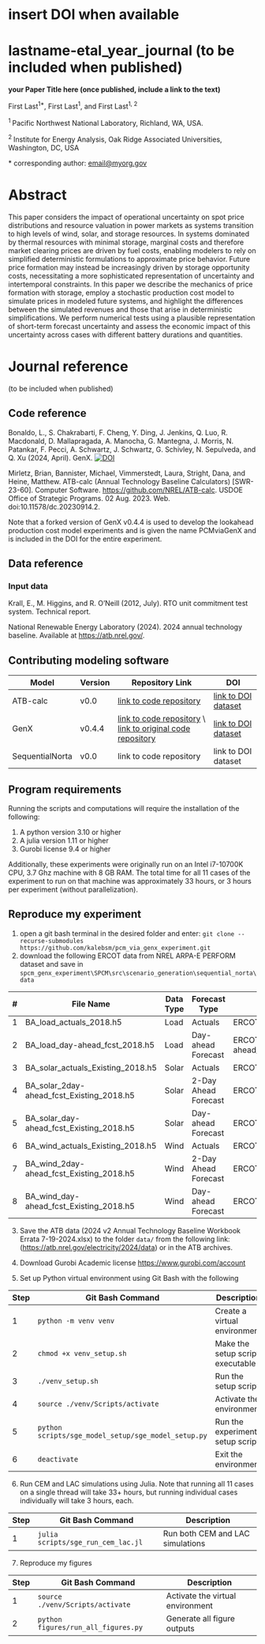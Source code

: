
# insert DOI when available
# lastname-etal_year_journal (to be included when published)

**your Paper Title here (once published, include a link to the text)**

First Last<sup>1\*</sup>, First Last<sup>1</sup>,  and First Last<sup>1, 2</sup>

<sup>1 </sup>Pacific Northwest National Laboratory, Richland, WA, USA.

<sup>2 </sup> Institute for Energy Analysis, Oak Ridge Associated Universities, Washington, DC, USA

\* corresponding author:  email@myorg.gov


# Abstract
This paper considers the impact of operational uncertainty on spot price distributions and resource valuation in power markets as systems transition to high levels of wind, solar, and storage resources. In systems dominated by thermal resources with minimal storage, marginal costs and therefore market clearing prices are driven by fuel costs, enabling modelers to rely on simplified deterministic formulations to approximate price behavior. Future price formation may instead be increasingly driven by storage opportunity costs, necessitating a more sophisticated representation of uncertainty and intertemporal constraints. In this paper we describe the mechanics of price formation with storage, employ a stochastic production cost model to simulate prices in modeled future systems, and highlight the differences between the simulated revenues and those that arise in deterministic simplifications. We perform numerical tests using a plausible representation of short-term forecast uncertainty and assess the economic impact of this uncertainty across cases with different battery durations and quantities.

# Journal reference
(to be included when published)

## Code reference
Bonaldo, L., S. Chakrabarti, F. Cheng, Y. Ding, J. Jenkins, Q. Luo, R. Macdonald, D. Mallapragada, A. Manocha, G. Mantegna, J. Morris, N. Patankar, F. Pecci, A. Schwartz, J. Schwartz, G. Schivley, N. Sepulveda, and Q. Xu (2024, April). GenX. [![DOI](https://zenodo.org/badge/DOI/10.5281/zenodo.15865702.svg)](https://doi.org/10.5281/zenodo.15865702)

Mirletz, Brian, Bannister, Michael, Vimmerstedt, Laura, Stright, Dana, and Heine, Matthew. ATB-calc (Annual Technology Baseline Calculators) [SWR-23-60]. Computer Software. https://github.com/NREL/ATB-calc. USDOE Office of Strategic Programs. 02 Aug. 2023. Web. doi:10.11578/dc.20230914.2.

Note that a forked version of GenX v0.4.4 is used to develop the lookahead production cost model experiments and is given the name PCMviaGenX and is included in the DOI for the entire experiment.


## Data reference

### Input data

Krall, E., M. Higgins, and R. O’Neill (2012, July). RTO unit commitment test system. Technical report.

National Renewable Energy Laboratory (2024). 2024 annual technology baseline. Available at https://atb.nrel.gov/.

## Contributing modeling software
| Model | Version | Repository Link | DOI |
|-------|---------|-----------------|-----|
| ATB-calc | v0.0 | [link to code repository](https://github.com/NREL/ATB-calc) | [link to DOI dataset ](https://doi.org/10.11578/dc.20230914.2)|
| GenX | v0.4.4 | [link to code repository](https://github.com/kalebsm/GenX/tree/caee5563bc1118c24fe99a30e1ed72e052191478) \ [link to original code repository](https://github.com/GenXProject/GenX.jl) | [link to DOI dataset](https://zenodo.org/records/15865702) |
| SequentialNorta | v0.0 | link to code repository | link to DOI dataset |

## Program requirements
Running the scripts and computations will require the installation of the following:
1. A python version 3.10 or higher
2. A julia version 1.11 or higher
3. Gurobi license 9.4 or higher

Additionally, these experiments were originally run on an Intel i7-10700K CPU, 3.7 Ghz machine with 8 GB RAM. The total time for all 11 cases of the experiment to run on that machine was approximately 33 hours, or 3 hours per experiment (without parallelization).

## Reproduce my experiment
1. open a git bash terminal in the desired folder and enter: `git clone --recurse-submodules https://github.com/kalebsm/pcm_via_genx_experiment.git`
2. download the following ERCOT data from NREL ARPA-E PERFORM dataset and save in `spcm_genx_experiment\SPCM\src\scenario_generation\sequential_norta\data`

| #   | File Name                                | Data Type | Forecast Type         | Location Path                                               |
|-----|-------------------------------------------|-----------|------------------------|-------------------------------------------------------------|
| 1   | BA_load_actuals_2018.h5                    | Load      | Actuals                | ERCOT/2018/Load/Actuals/BA_level/                           |
| 2   | BA_load_day-ahead_fcst_2018.h5            | Load      | Day-ahead Forecast     | ERCOT/2018/Load/Forecast/Day-ahead/BA_level/               |
| 3   | BA_solar_actuals_Existing_2018.h5         | Solar     | Actuals                | ERCOT/2018/Solar/Actuals/BA-level/                          |
| 4   | BA_solar_2day-ahead_fcst_Existing_2018.h5 | Solar     | 2-Day Ahead Forecast   | ERCOT/2018/Solar/2Day_ahead/BA_level/                      |
| 5   | BA_solar_day-ahead_fcst_Existing_2018.h5  | Solar     | Day-ahead Forecast     | ERCOT/2018/Solar/Day-ahead/BA_level/                       |
| 6   | BA_wind_actuals_Existing_2018.h5         | Wind     | Actuals                | ERCOT/2018/Wind/Actuals/BA-level/                          |
| 7   | BA_wind_2day-ahead_fcst_Existing_2018.h5  | Wind      | 2-Day Ahead Forecast   | ERCOT/2018/Wind/2Day_ahead/BA_level/                       |
| 8   | BA_wind_day-ahead_fcst_Existing_2018.h5   | Wind      | Day-ahead Forecast     | ERCOT/2018/Wind/Day-ahead/BA_level/                        |

3. Save the ATB data (2024 v2 Annual Technology Baseline Workbook Errata 7-19-2024.xlsx) to the folder `data/` from the following link: (https://atb.nrel.gov/electricity/2024/data) or in the ATB archives.

4. Download Gurobi Academic license https://www.gurobi.com/account

5. Set up Python virtual environment using Git Bash with the following

| Step | Git Bash Command                                   | Description                  |
|------|----------------------------------------------------|------------------------------|
| 1  | `python -m venv venv`                              | Create a virtual environment |
| 2  | `chmod +x venv_setup.sh`                           | Make the setup script executable |
| 3  | `./venv_setup.sh`                                  | Run the setup script         |
| 4  | `source ./venv/Scripts/activate`                   | Activate the environment     |
| 5  | `python scripts/sge_model_setup/sge_model_setup.py`| Run the experiment setup script   |
| 6  | `deactivate`                                       | Exit the environment         |


6. Run CEM and LAC simulations using Julia. Note that running all 11 cases on a single thread will take 33+ hours, but running individual cases individually will take 3 hours, each.

| Step | Git Bash Command                       | Description                    |
|------|----------------------------------------|--------------------------------|
| 1  | `julia scripts/sge_run_cem_lac.jl`     | Run both CEM and LAC simulations |


7. Reproduce my figures

| Step | Git Bash Command                        | Description                    |
|------|-----------------------------------------|--------------------------------|
| 1  | `source ./venv/Scripts/activate`         | Activate the virtual environment |
| 2  | `python figures/run_all_figures.py`      | Generate all figure outputs    |




